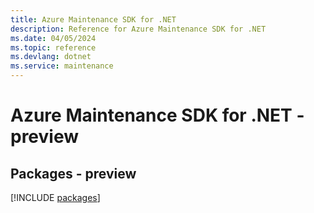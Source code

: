 ```yaml
---
title: Azure Maintenance SDK for .NET
description: Reference for Azure Maintenance SDK for .NET
ms.date: 04/05/2024
ms.topic: reference
ms.devlang: dotnet
ms.service: maintenance
---
```

# Azure Maintenance SDK for .NET - preview
## Packages - preview
[!INCLUDE [packages](maintenance-index.md)]